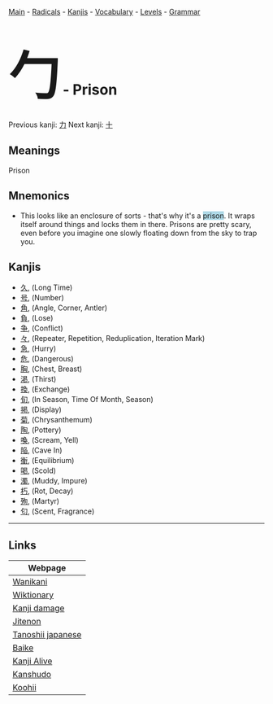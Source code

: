 <style> bigfont {font-size: 100px}</style>
[Main](../README.md) -
[Radicals](../radicals.md) -
[Kanjis](../kanjis.md) -
[Vocabulary](../vocabulary.md) -
[Levels](../levels.md) -
[Grammar](../grammar.md)
# <bigfont> 勹</bigfont> - Prison 

Previous kanji: [力](力.md) Next kanji: [十](十.md) 

## Meanings
 Prison
## Mnemonics
 * This looks like an enclosure of sorts - that's why it's a <span style="background-color:#ADD8E6"> prison</span>. It wraps itself around things and locks them in there. Prisons are pretty scary, even before you imagine one slowly floating down from the sky to trap you.


## Kanjis
 * [久](../kanjis/久.md), (Long Time)
* [号](../kanjis/号.md), (Number)
* [角](../kanjis/角.md), (Angle, Corner, Antler)
* [負](../kanjis/負.md), (Lose)
* [争](../kanjis/争.md), (Conflict)
* [々](../kanjis/々.md), (Repeater, Repetition, Reduplication, Iteration Mark)
* [急](../kanjis/急.md), (Hurry)
* [危](../kanjis/危.md), (Dangerous)
* [胸](../kanjis/胸.md), (Chest, Breast)
* [渇](../kanjis/渇.md), (Thirst)
* [換](../kanjis/換.md), (Exchange)
* [旬](../kanjis/旬.md), (In Season, Time Of Month, Season)
* [掲](../kanjis/掲.md), (Display)
* [菊](../kanjis/菊.md), (Chrysanthemum)
* [陶](../kanjis/陶.md), (Pottery)
* [喚](../kanjis/喚.md), (Scream, Yell)
* [陥](../kanjis/陥.md), (Cave In)
* [衡](../kanjis/衡.md), (Equilibrium)
* [喝](../kanjis/喝.md), (Scold)
* [濁](../kanjis/濁.md), (Muddy, Impure)
* [朽](../kanjis/朽.md), (Rot, Decay)
* [殉](../kanjis/殉.md), (Martyr)
* [匂](../kanjis/匂.md), (Scent, Fragrance)



---

## Links 

| Webpage |
| --- |
| [Wanikani          ](https://www.wanikani.com/kanji/勹) |
| [Wiktionary        ](https://en.wiktionary.org/wiki/勹) |
| [Kanji damage      ](http://www.kanjidamage.com/kanji/search?utf8=✓&q=勹) |
| [Jitenon           ](https://jitenon.com/kanji/勹) |
| [Tanoshii japanese ](https://www.tanoshiijapanese.com/dictionary/kanji.cfm?k=勹) |
| [Baike             ](https://baike.baidu.com/item/勹) |
| [Kanji Alive       ](https://app.kanjialive.com/勹) |
| [Kanshudo          ](https://www.kanshudo.com/searchmn?q=勹) |
| [Koohii            ](https://kanji.koohii.com/study/kanji/勹) |
